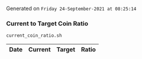 Generated on `Friday 24-September-2021 at 08:25:14`

### Current to Target Coin Ratio
`current_coin_ratio.sh`

Date|Current|Target|Ratio
---|---|---|---

